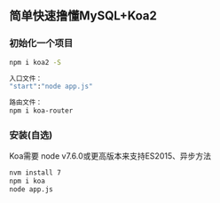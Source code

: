 ## 简单快速撸懂MySQL+Koa2
### 初始化一个项目
```bash
npm i koa2 -S

入口文件：
"start":"node app.js"

路由文件：
npm i koa-router
```

### 安装(自选)
Koa需要 node v7.6.0或更高版本来支持ES2015、异步方法
```bash
nvm install 7
npm i koa
node app.js
```
